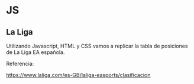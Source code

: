 # JS

## La Liga

Utilizando Javascript, HTML y CSS vamos a replicar la tabla de posiciones de La Liga EA española.

Referencia:

https://www.laliga.com/es-GB/laliga-easports/clasificacion
